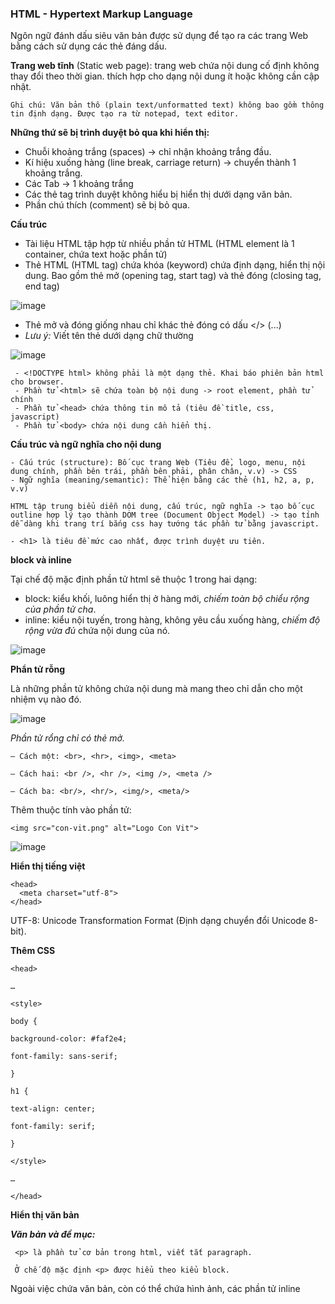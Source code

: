 ### HTML - Hypertext Markup Language

Ngôn ngữ đánh dấu siêu văn bản được sử dụng để tạo ra các trang Web bằng cách sử dụng các thẻ đáng dấu.

**Trang web tĩnh** (Static web page): trang web chứa nội dung cố định không thay đổi theo thời gian. thích hợp cho dạng nội dung ít hoặc không cần cập nhật.

```
Ghi chú: Văn bản thô (plain text/unformatted text) không bao gồm thông tin định dạng. Được tạo ra từ notepad, text editor.
```

**Những thứ sẽ bị trình duyệt bỏ qua khi hiển thị:**

 - Chuỗi khoảng trắng (spaces) -> chỉ nhận khoảng trắng đầu.
 - Kí hiệu xuống hàng (line break, carriage return) -> chuyển thành 1 khoảng trắng.
 - Các Tab -> 1 khoảng trắng
 - Các thẻ tag trình duyệt không hiểu bị hiển thị dưới dạng văn bản.
 - Phần chú thích (comment) sẽ bị bỏ qua.

**Cấu trúc**

 - Tài liệu HTML tập hợp từ nhiều phần tử HTML (HTML element là 1 container, chứa text hoặc phần tử)
 - Thẻ HTML (HTML tag) chứa khóa (keyword) chứa định dạng, hiển thị nội dung. Bao gồm thẻ mở (opening tag, start tag) và thẻ đóng (closing tag, end tag)
 
 ![image](https://user-images.githubusercontent.com/69178270/147305063-c00d02a1-ea6d-44d3-9de1-7fb7ebf87ca5.png)

 - Thẻ mở và đóng giống nhau chỉ khác thẻ đóng có dấu </> (<html>...</html>)
 - _Lưu ý:_ Viết tên thẻ dưới dạng chữ thường

![image](https://user-images.githubusercontent.com/69178270/147305382-d3e2a649-cbf8-4346-9af1-71fd23b9a1d5.png)

```
 - <!DOCTYPE html> không phải là một dạng thẻ. Khai báo phiên bản html cho browser.
 - Phần tử <html> sẽ chứa toàn bộ nội dung -> root element, phần tử chính
 - Phần tử <head> chứa thông tin mô tả (tiêu đề title, css, javascript)
 - Phần tử <body> chứa nội dung cần hiển thị.
```

**Cấu trúc và ngữ nghĩa cho nội dung**
 
 ```
 - Cấu trúc (structure): Bố cục trang Web (Tiêu đề, logo, menu, nội dung chính, phần bên trái, phần bên phải, phân chân, v.v) -> CSS
 - Ngữ nghĩa (meaning/semantic): Thể hiện bằng các thẻ (h1, h2, a, p, v.v)
 
 HTML tập trung biểu diễn nội dung, cấu trúc, ngữ nghĩa -> tạo bố cục outline hợp lý tạo thành DOM tree (Document Object Model) -> tạo tính dễ dàng khi trang trí bắng css hay tướng tác phần tử bằng javascript.
 
 - <h1> là tiêu đề mức cao nhất, được trình duyệt ưu tiên.
 ```
 
**block và inline**
 
 Tại chế độ mặc định phần tử html sẽ thuộc 1 trong hai dạng:
 
  - block: kiểu khối, luông hiển thị ở hàng mới, _chiếm toàn bộ chiểu rộng của phần tử cha_.
  - inline: kiểu nội tuyến, trong hàng, không yêu cầu xuống hàng, _chiếm độ rộng vừa đủ_ chứa nội dung của nó.

 ![image](https://user-images.githubusercontent.com/69178270/147307435-21be842c-865b-4bec-89a8-11cd99e7a8a1.png)

**Phẩn tử rỗng**

 Là những phần tử không chứa nội dung mà mang theo chỉ dẫn cho một nhiệm vụ nào đó.
 
 ![image](https://user-images.githubusercontent.com/69178270/147307963-b711d78b-1c1b-4564-a912-2b833d6bfcb5.png)

_Phần tử rổng chỉ có thẻ mở._
 
 ```
– Cách một: <br>, <hr>, <img>, <meta>

– Cách hai: <br />, <hr />, <img />, <meta />

– Cách ba: <br/>, <hr/>, <img/>, <meta/>
```
 
Thêm thuộc tính vào phần tử: 
 
 ```
 <img src="con-vit.png" alt="Logo Con Vit">
 ```
 
 ![image](https://user-images.githubusercontent.com/69178270/147309372-b9fb16b3-c2fa-452c-a3d1-51d58b413e1c.png)

**Hiển thị tiếng việt**

```
<head>
  <meta charset="utf-8">
</head>
```

UTF-8: Unicode Transformation Format (Định dạng chuyển đổi Unicode 8-bit).

 **Thêm CSS**
 
 ```
<head>

…

<style>

body {

background-color: #faf2e4;

font-family: sans-serif;

}

h1 {

text-align: center;

font-family: serif;

}

</style>

…

</head>
 ```
 
 **Hiển thị văn bản**
 
 **_Văn bản và đề mục:_**
 
 ```
  <p> là phần tử cơ bản trong html, viết tắt paragraph.
  
  Ở chế độ mặc định <p> được hiểu theo kiểu block.
 ```
 
 Ngoài việc chứa văn bản, còn có thể chứa hình ảnh, các phần tử inline
 
 
 
 
